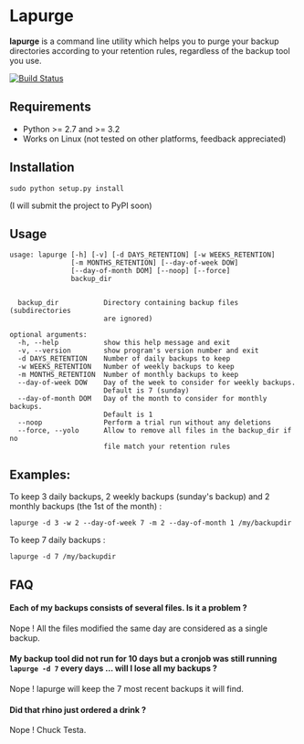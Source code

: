 # Lapurge

**lapurge** is a command line utility which helps you to purge your backup directories according to your retention rules, regardless of the backup tool you use.


[![Build Status](https://secure.travis-ci.org/madmatah/lapurge.png)](http://travis-ci.org/madmatah/lapurge)


## Requirements

- Python >= 2.7 and >= 3.2
- Works on Linux (not tested on other platforms, feedback appreciated)


## Installation

```
sudo python setup.py install
```

(I will submit the project to PyPI soon)


## Usage

```
usage: lapurge [-h] [-v] [-d DAYS_RETENTION] [-w WEEKS_RETENTION]
               [-m MONTHS_RETENTION] [--day-of-week DOW]
               [--day-of-month DOM] [--noop] [--force]
               backup_dir


  backup_dir           Directory containing backup files (subdirectories
                       are ignored)

optional arguments:
  -h, --help           show this help message and exit
  -v, --version        show program's version number and exit
  -d DAYS_RETENTION    Number of daily backups to keep
  -w WEEKS_RETENTION   Number of weekly backups to keep
  -m MONTHS_RETENTION  Number of monthly backups to keep
  --day-of-week DOW    Day of the week to consider for weekly backups.
                       Default is 7 (sunday)
  --day-of-month DOM   Day of the month to consider for monthly backups.
                       Default is 1
  --noop               Perform a trial run without any deletions
  --force, --yolo      Allow to remove all files in the backup_dir if no
                       file match your retention rules

```


## Examples:

To keep 3 daily backups, 2 weekly backups (sunday's backup) and 2 monthly backups (the 1st of the month) :

```
lapurge -d 3 -w 2 --day-of-week 7 -m 2 --day-of-month 1 /my/backupdir
```


To keep 7 daily backups :

```
lapurge -d 7 /my/backupdir
```


## FAQ

#### Each of my backups consists of several files. Is it a problem ?

Nope ! All the files modified the same day are considered as a single backup.

#### My backup tool did not run for 10 days but a cronjob was still running `lapurge -d 7` every days ... will I lose all my backups ?

Nope ! lapurge will keep the 7 most recent backups it will find.

#### Did that rhino just ordered a drink ?

Nope ! Chuck Testa.

